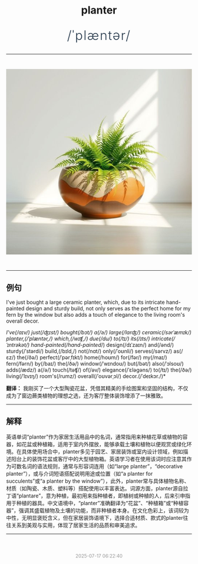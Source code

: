 <div align="center">

# planter

<div style="margin: 30px 0;">
<h1 style="font-size: 2.5em; font-weight: 300; letter-spacing: 2px; margin: 0; color: #2c3e50;">
/ˈplæntər/
</h1>
</div>

</div>

---

<div align="center" style="margin: 40px 0;">

![planter](images/planter.png)

</div>

---

## 例句

I've just bought a large ceramic planter, which, due to its intricate hand-painted design and sturdy build, not only serves as the perfect home for my fern by the window but also adds a touch of elegance to the living room's overall decor.

*I've(/aɪv/) just(/ʤɪst/) bought(/bɔt/) a(/ə/) large(/lɑrʤ/) ceramic(/sərˈæmɪk/) planter,(/ˈplæntər,/) which,(/wɪʧ,/) due(/du/) to(/tɪ/) its(/ɪts/) intricate(/ˈɪntrəkət/) hand-painted(/hand-painted*/) design(/dɪˈzaɪn/) and(/ənd/) sturdy(/ˈstərdi/) build,(/bɪld,/) not(/nɑt/) only(/ˈoʊnli/) serves(/sərvz/) as(/ɛz/) the(/ðə/) perfect(/ˈpərˌfɪkt/) home(/hoʊm/) for(/fər/) my(/maɪ/) fern(/fərn/) by(/baɪ/) the(/ðə/) window(/ˈwɪndoʊ/) but(/bət/) also(/ˈɔlsoʊ/) adds(/ædz/) a(/ə/) touch(/təʧ/) of(/əv/) elegance(/ˈɛləgəns/) to(/tɪ/) the(/ðə/) living(/ˈlɪvɪŋ/) room's(/rumz/) overall(/ˈoʊvərˌɔl/) decor.(/ˈdeɪkɔr./)*

**翻译：** 我刚买了一个大型陶瓷花盆，凭借其精美的手绘图案和坚固的结构，不仅成为了窗边蕨类植物的理想之选，还为客厅整体装饰增添了一抹雅致。

---

## 解释

英语单词“planter”作为家居生活用品中的名词，通常指用来种植花草或植物的容器，如花盆或种植箱，适用于室内外摆放，能够承载土壤和植物以便观赏或绿化环境。在具体使用场合中，planter多见于园艺、家居装饰或室内设计领域，例如描述阳台上的装饰花盆或客厅中的大型植物箱。英语学习者在使用该词时应注意其作为可数名词的语法规则，通常与形容词连用（如“large planter”，“decorative planter”），或与介词短语搭配说明用途或位置（如“a planter for succulents”或“a planter by the window”），此外，planter常与具体植物名称、材质（如陶瓷、木质、塑料等）搭配使用以丰富表达。词源方面，planter源自拉丁语“plantare”，意为种植，最初用来指种植者，即植树或种植的人，后来引申指用于种植的器具。中文语境中，“planter”准确翻译为“花盆”、“种植箱”或“种植容器”，强调其盛载植物及土壤的功能，而非种植者本身。在文化色彩上，该词较为中性，无明显褒贬含义，但在家居装饰语境下，选择合适材质、款式的planter往往关系到美观与实用，体现了居家生活的品质和审美追求。


---

<div align="center" style="margin-top: 50px;">
<small style="color: #999; font-size: 0.9em;">2025-07-17 06:22:40</small>
</div>
